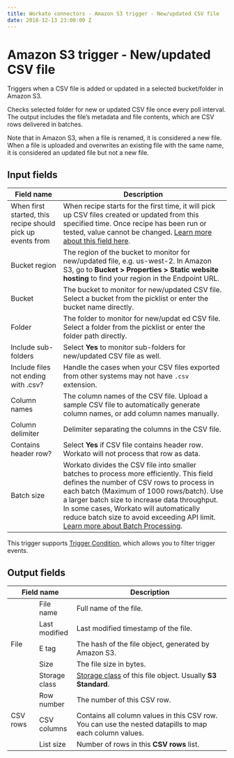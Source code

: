 ```yaml
---
title: Workato connectors - Amazon S3 trigger - New/updated CSV file
date: 2018-12-13 23:00:00 Z
---
```


# Amazon S3 trigger - New/updated CSV file
Triggers when a CSV file is added or updated in a selected bucket/folder in Amazon S3.

Checks selected folder for new or updated CSV file once every poll interval. The output includes the file’s metadata and file contents, which are CSV rows delivered in batches.

Note that in Amazon S3, when a file is renamed, it is considered a new file. When a file is uploaded and overwrites an existing file with the same name, it is considered an updated file but not a new file.

## Input fields
| Field name | Description |
|---|---|
| When first started, this recipe should pick up events from | When recipe starts for the first time, it will pick up CSV files created or updated from this specified time. Once recipe has been run or tested, value cannot be changed. [Learn more about this field here](/recipes/triggers.md#since-from).  |
| Bucket region | The region of the bucket to monitor for new/updated file, e.g. us-west-2. In Amazon S3, go to **Bucket > Properties > Static website hosting** to find your region in the Endpoint URL. |
| Bucket | The bucket to monitor for new/updated CSV file. Select a bucket from the picklist or enter the bucket name directly. |
| Folder | The folder to monitor for new/updat  ed CSV file. Select a folder from the picklist or enter the folder path directly. |
| Include sub-folders | Select **Yes** to monitor sub-folders for new/updated CSV file as well. |
| Include files not ending with .csv? | Handle the cases when your CSV files exported from other systems may not have `.csv` extension.|
| Column names | The column names of the CSV file. Upload a sample CSV file to automatically generate column names, or add column names manually. |
| Column delimiter | Delimiter separating the columns in the CSV file. |
| Contains header row? | Select **Yes** if CSV file contains header row. Workato will not process that row as data.  |
| Batch size | Workato divides the CSV file into smaller batches to process more efficiently. This field defines the number of CSV rows to process in each batch (Maximum of 1000 rows/batch). Use a larger batch size to increase data throughput. In some cases, Workato will automatically reduce batch size to avoid exceeding API limit. [Learn more about Batch Processing](/features/batch-processing.md). |

This trigger supports [Trigger Condition](/recipes/triggers.md#trigger-conditions), which allows you to filter trigger events.

## Output fields
<table class="unchanged rich-diff-level-one">
  <thead>
    <tr>
      <th width='30%' colspan=2>Field name</th>
      <th>Description</th>
    </tr>
  </thead>
  <tbody>
    <tr>
      <td rowspan=5>File</td>
      <td>File name</td>
      <td>Full name of the file.</td>
    </tr>
    <tr>
      <td>Last modified</td>
      <td>Last modified timestamp of the file.</td>
    </tr>
    <tr>
      <td>E tag</td>
      <td>The hash of the file object, generated by Amazon S3.</td>
    </tr>
    <tr>
      <td>Size</td>
      <td>The file size in bytes.</td>
    </tr>
    <tr>
      <td>Storage class</td>
      <td><a href="https://aws.amazon.com/s3/storage-classes/">Storage class</a> of this file object. Usually <b>S3 Standard</b>.</td>
    </tr>
    <tr>
      <td rowspan=3>CSV rows</td>
      <td>Row number</td>
      <td>The number of this CSV row.</td>
    </tr>
    <tr>
      <td>CSV columns</td>
      <td>Contains all column values in this CSV row. You can use the nested datapills to map each column values.</td>
    </tr>
    <tr>
      <td>List size</td>
      <td>Number of rows in this <b>CSV rows</b> list.</td>
    </tr>
  </tbody>
</table>
